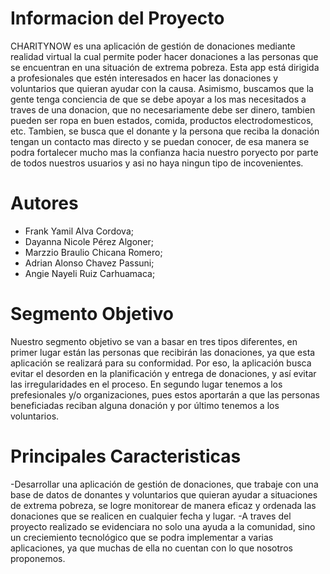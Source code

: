 # Informacion del Proyecto
CHARITYNOW es una aplicación de gestión de donaciones mediante realidad virtual la cual permite poder hacer donaciones a las personas que se encuentran en una situación de extrema pobreza. Esta app está dirigida a profesionales que estén interesados en hacer las donaciones y voluntarios que quieran ayudar con la causa. Asimismo, buscamos que la gente tenga conciencia de que se debe apoyar a los mas necesitados a traves de una donacion, que no necesariamente debe ser dinero, tambien pueden ser ropa en buen estados, comida, productos electrodomesticos, etc. Tambien, se busca que el donante y la persona que reciba la donación tengan un contacto mas directo y se puedan conocer, de esa manera se podra fortalecer mucho mas la confianza hacia nuestro poryecto por parte de todos nuestros usuarios y asi no haya ningun tipo de incovenientes.

# Autores
- Frank Yamil Alva Cordova;
- Dayanna Nicole Pérez Algoner;
- Marzzio Braulio Chicana Romero;
- Adrian Alonso Chavez Passuni;
- Angie Nayeli Ruiz Carhuamaca;

# Segmento Objetivo
Nuestro segmento objetivo se van a basar en tres tipos diferentes, en primer lugar están las personas que recibirán las donaciones, ya que esta aplicación se realizará para su conformidad. Por eso, la aplicación busca evitar el desorden en la planificación y entrega de donaciones, y así evitar las irregularidades en el proceso. En segundo lugar tenemos a los prefesionales y/o organizaciones, pues estos aportarán a que las personas beneficiadas reciban alguna donación y por último tenemos a los voluntarios.

# Principales Caracteristicas
-Desarrollar una aplicación de gestión de donaciones, que trabaje con una base de datos de donantes y voluntarios que quieran ayudar a situaciones de extrema pobreza, se logre monitorear de manera eficaz y ordenada las donaciones que se realicen en cualquier fecha y lugar. 
-A traves del proyecto realizado se evidenciara no solo una ayuda a la comunidad, sino un creciemiento tecnológico que se podra implementar a varias aplicaciones, ya que muchas de ella no cuentan con lo que nosotros proponemos.
